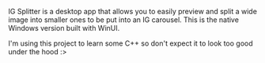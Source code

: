 IG Splitter is a desktop app that allows you to easily preview and split a wide image into smaller ones to be put into an IG carousel.
This is the native Windows version built with WinUI.

I'm using this project to learn some C++ so don't expect it to look too good under the hood :>

